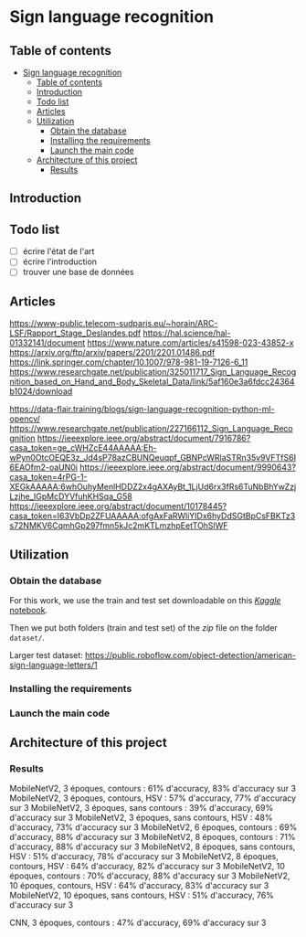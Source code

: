 # Sign language recognition

## Table of contents

- [Sign language recognition](#sign-language-recognition)
  - [Table of contents](#table-of-contents)
  - [Introduction](#introduction)
  - [Todo list](#todo-list)
  - [Articles](#articles)
  - [Utilization](#utilization)
    - [Obtain the database](#obtain-the-database)
    - [Installing the requirements](#installing-the-requirements)
    - [Launch the main code](#launch-the-main-code)
  - [Architecture of this project](#architecture-of-this-project)
    - [Results](#results)

## Introduction

## Todo list

- [ ] écrire l'état de l'art
- [ ] écrire l'introduction
- [ ] trouver une base de données

## Articles

https://www-public.telecom-sudparis.eu/~horain/ARC-LSF/Rapport_Stage_Deslandes.pdf
https://hal.science/hal-01332141/document
https://www.nature.com/articles/s41598-023-43852-x
https://arxiv.org/ftp/arxiv/papers/2201/2201.01486.pdf
https://link.springer.com/chapter/10.1007/978-981-19-7126-6_11
https://www.researchgate.net/publication/325011717_Sign_Language_Recognition_based_on_Hand_and_Body_Skeletal_Data/link/5af160e3a6fdcc24364b1024/download


https://data-flair.training/blogs/sign-language-recognition-python-ml-opencv/
https://www.researchgate.net/publication/227166112_Sign_Language_Recognition
https://ieeexplore.ieee.org/abstract/document/7916786?casa_token=ge_cWHZcE44AAAAA:Eh-wPyn0OtcOEQE3z_Jd4sP78azCBUNQeuqpf_GBNPcWRlaSTRn35v9VFTfS6I6EAOfm2-oaUN0i
https://ieeexplore.ieee.org/abstract/document/9990643?casa_token=4rPG-1-XEGkAAAAA:6whOuhyMenlHDDZ2x4gAXAyBt_1LjUd6rx3fRs6TuNbBhYwZzjLzjhe_IGpMcDYVfuhKHSqa_G58
https://ieeexplore.ieee.org/abstract/document/10178445?casa_token=I63VbDp2ZFUAAAAA:ofgAxFaRWliYIDx6hyDdSGtBpCsFBKTz3s72NMKV6CqmhGp297fmn5kJc2mKTLmzhpEetTOhSlWF

## Utilization

### Obtain the database

For this work, we use the train and test set downloadable on this [*Kaggle* notebook](https://www.kaggle.com/datasets/debashishsau/aslamerican-sign-language-aplhabet-dataset?resource=download).

Then we put both folders (train and test set) of the *zip* file on the folder `dataset/`.

Larger test dataset:
https://public.roboflow.com/object-detection/american-sign-language-letters/1

### Installing the requirements

### Launch the main code

## Architecture of this project

### Results

MobileNetV2, 3 époques, contours : 61% d'accuracy, 83% d'accuracy sur 3
MobileNetV2, 3 époques, contours, HSV : 57% d'accuracy, 77% d'accuracy sur 3
MobileNetV2, 3 époques, sans contours : 39% d'accuracy, 69% d'accuracy sur 3
MobileNetV2, 3 époques, sans contours, HSV : 48% d'accuracy, 73% d'accuracy sur 3
MobileNetV2, 6 époques, contours : 69% d'accuracy, 88% d'accuracy sur 3
MobileNetV2, 8 époques, contours : 71% d'accuracy, 88% d'accuracy sur 3
MobileNetV2, 8 époques, sans contours, HSV : 51% d'accuracy, 78% d'accuracy sur 3
MobileNetV2, 8 époques, contours, HSV : 64% d'accuracy, 82% d'accuracy sur 3
MobileNetV2, 10 époques, contours : 70% d'accuracy, 88% d'accuracy sur 3
MobileNetV2, 10 époques, contours, HSV : 64% d'accuracy, 83% d'accuracy sur 3
MobileNetV2, 10 époques, sans contours, HSV : 51% d'accuracy, 76% d'accuracy sur 3





CNN, 3 époques, contours : 47% d'accuracy, 69% d'accuracy sur 3
